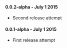#### 0.0.2-alpha - July 1 2015 
* Second release attempt

#### 0.0.1-alpha - July 1 2015 
* First release attempt
